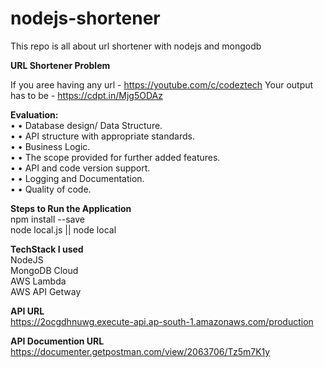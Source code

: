 # nodejs-shortener
This repo is all about url shortener with nodejs and mongodb 

**URL Shortener Problem**


If you aree having any url - https://youtube.com/c/codeztech
Your output has to be  - https://cdpt.in/Mjg5ODAz


**Evaluation:** <br />
• • Database design/ Data Structure. <br />
• • API structure with appropriate standards. <br />
• • Business Logic. <br />
• • The scope provided for further added features. <br />
• • API and code version support. <br />
• • Logging and Documentation. <br />
• • Quality of code. 


**Steps to Run the Application** <br />
npm install --save <br />
node local.js || node local

**TechStack I used** <br />
NodeJS <br />
MongoDB Cloud <br />
AWS Lambda <br />
AWS API Getway <br />

**API URL** <br />
https://2ocgdhnuwg.execute-api.ap-south-1.amazonaws.com/production

**API Documention URL** <br />
https://documenter.getpostman.com/view/2063706/Tz5m7K1y
